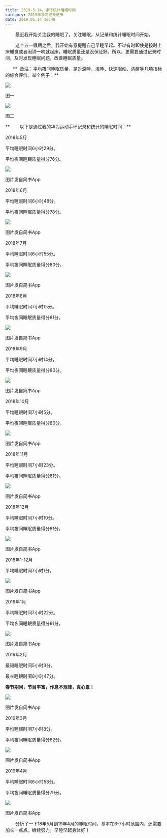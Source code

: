 ```yaml
---
title: 2019-5-14，手环统计睡眠时间
category: 2019年学习成长进步
date: 2019.05.14 10:48
---
```


        最近我开始关注我的睡眠了。关注睡眠，从记录和统计睡眠时间开始。

        这个五一假期之后，我开始有意提醒自己早睡早起。不过有时即使是按时上床睡觉或者闹钟一响就起床，睡眠质量还是没保证好。所以，更需要通过记录时间，及时发现睡眠问题，改善睡眠质量。

      **  备注：平均夜间睡眠质量，是对深睡、浅睡、快速眼动、清醒等几项指标的综合评价。举个例子：**

![](https://markdown-1301532546.cos.ap-guangzhou.myqcloud.com/peipei_blog/20210921145144.jpeg)  

图一

![](https://markdown-1301532546.cos.ap-guangzhou.myqcloud.com/peipei_blog/20210921145149.jpeg)  

图二

 

**        以下是通过我的华为运动手环记录和统计的睡眠时间：**

2018年5月

平均睡眠时间6小时29分。

平均夜间睡眠质量得分76分。

![](https://markdown-1301532546.cos.ap-guangzhou.myqcloud.com/peipei_blog/20210921145200.jpeg)  

图片发自简书App

  

2018年6月

平均睡眠时间6小时48分。

平均夜间睡眠质量得分78分。

![](https://markdown-1301532546.cos.ap-guangzhou.myqcloud.com/peipei_blog/20210921145203.jpeg)  

图片发自简书App

  

2018年7月

平均睡眠时间6小时55分。

平均夜间睡眠质量得分80分。

![](https://markdown-1301532546.cos.ap-guangzhou.myqcloud.com/peipei_blog/20210921145215.jpeg)  

图片发自简书App

  

2018年8月

平均睡眠时间7小时15分。

平均夜间睡眠质量得分81分。

![](https://markdown-1301532546.cos.ap-guangzhou.myqcloud.com/peipei_blog/20210921145221.jpeg)  

图片发自简书App

  

2018年9月

平均睡眠时间7小时14分。

平均夜间睡眠质量得分80分。

![](https://markdown-1301532546.cos.ap-guangzhou.myqcloud.com/peipei_blog/20210921145225.jpeg)  

图片发自简书App

  

2018年10月

平均睡眠时间7小时5分。

平均夜间睡眠质量得分80分。

![](https://markdown-1301532546.cos.ap-guangzhou.myqcloud.com/peipei_blog/20210921145231.jpeg)  

图片发自简书App

  

2018年11月

平均睡眠时间7小时23分。

平均夜间睡眠质量得分81分。

![](https://markdown-1301532546.cos.ap-guangzhou.myqcloud.com/peipei_blog/20210921145235.jpeg)  

图片发自简书App

  

2018年12月

平均睡眠时间7小时10分。

平均夜间睡眠质量得分81分。

![](https://markdown-1301532546.cos.ap-guangzhou.myqcloud.com/peipei_blog/20210921145239.jpeg)  

图片发自简书App

  

2018年1-12月

平均睡眠时间7小时1分。

![](https://markdown-1301532546.cos.ap-guangzhou.myqcloud.com/peipei_blog/20210921145243.jpeg)  

图片发自简书App

  

2019年1月

平均睡眠时间7小时22分。

平均夜间睡眠质量得分81分。

![](https://markdown-1301532546.cos.ap-guangzhou.myqcloud.com/peipei_blog/20210921145247.jpeg)  

图片发自简书App

  

2019年2月

最短睡眠时间5小时3分。

最长睡眠时间8小时47分。

**春节期间，节目丰富，作息不规律，真心累！**

![](https://markdown-1301532546.cos.ap-guangzhou.myqcloud.com/peipei_blog/20210921145250.jpeg)  

图片发自简书App

  

2019年3月

平均睡眠时间7小时8分。

平均夜间睡眠质量得分82分。

![](https://markdown-1301532546.cos.ap-guangzhou.myqcloud.com/peipei_blog/20210921145255.jpeg)  

图片发自简书App

  

2019年4月

平均睡眠时间6小时58分。

平均夜间睡眠质量得分79分。

![](https://markdown-1301532546.cos.ap-guangzhou.myqcloud.com/peipei_blog/20210921150634.jpeg)  

图片发自简书App

        分析了一下18年5月到19年4月的睡眠时间，基本在6-7小时范围内，还需要加长一点点。继续努力，早睡早起身体好！